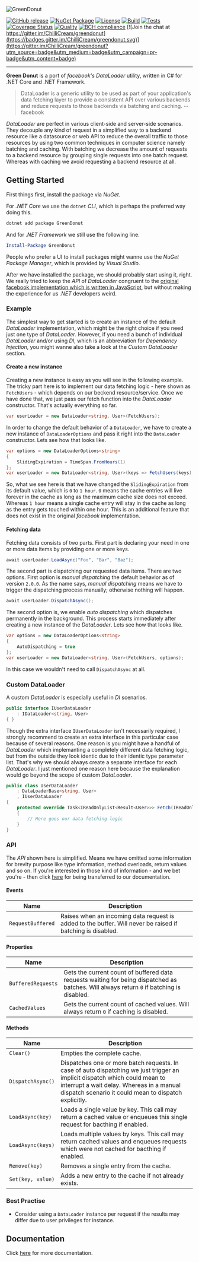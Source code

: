 ![GreenDonut](https://cdn.rawgit.com/ChilliCream/greendonut-logo/master/img/greendonut-banner-light.svg)

[![GitHub release](https://img.shields.io/github/release/ChilliCream/GreenDonut.svg)](https://github.com/ChilliCream/greendonut/releases) [![NuGet Package](https://img.shields.io/nuget/v/greendonut.svg)](https://www.nuget.org/packages/GreenDonut/) [![License](https://img.shields.io/github/license/ChilliCream/greendonut.svg)](https://github.com/ChilliCream/greendonut/releases) [![Build](https://ci.appveyor.com/api/projects/status/fm01y9pt10f84145/branch/master?svg=true)](https://ci.appveyor.com/project/rstaib/greendonut) [![Tests](https://img.shields.io/appveyor/tests/rstaib/greendonut/master.svg)](https://ci.appveyor.com/project/rstaib/greendonut) [![Coverage Status](https://sonarcloud.io/api/project_badges/measure?project=GreenDonut&metric=coverage)](https://sonarcloud.io/dashboard?id=GreenDonut) [![Quality](https://sonarcloud.io/api/project_badges/measure?project=GreenDonut&metric=alert_status)](https://sonarcloud.io/dashboard?id=GreenDonut) [![BCH compliance](https://bettercodehub.com/edge/badge/ChilliCream/greendonut?branch=master)](https://bettercodehub.com/) [![Join the chat at https://gitter.im/ChilliCream/greendonut](https://badges.gitter.im/ChilliCream/greendonut.svg)](https://gitter.im/ChilliCream/greendonut?utm_source=badge&utm_medium=badge&utm_campaign=pr-badge&utm_content=badge)

---

**Green Donut** is a port of _facebook's_ _DataLoader_ utility, written in C# for .NET Core and .NET
Framework.

> DataLoader is a generic utility to be used as part of your application's data fetching layer to
> provide a consistent API over various backends and reduce requests to those backends via batching
> and caching. -- facebook

_DataLoader_ are perfect in various client-side and server-side scenarios. They decouple any kind of
request in a simplified way to a backend resource like a datasource or web API to reduce the overall
traffic to those resources by using two common techniques in computer science namely batching and
caching. With batching we decrease the amount of requests to a backend resource by grouping single
requests into one batch request. Whereas with caching we avoid requesting a backend resource at all.

## Getting Started

First things first, install the package via _NuGet_.

For _.NET Core_ we use the `dotnet` _CLI_, which is perhaps the preferred way doing this.

```powershell
dotnet add package GreenDonut
```

And for _.NET Framework_ we still use the following line.

```powershell
Install-Package GreenDonut
```

People who prefer a UI to install packages might wanne use the _NuGet Package Manager_, which is
provided by _Visual Studio_.

After we have installed the package, we should probably start using it, right. We really tried to
keep the _API_ of _DataLoader_ congruent to the
[original facebook implementation which is written in JavaScript](https://github.com/facebook/dataloader),
but without making the experience for us _.NET_ developers weird.

### Example

The simplest way to get started is to create an instance of the default _DataLoader_ implementation,
which might be the right choice if you need just one type of _DataLoader_. However, if you need a
bunch of individual _DataLoader_ and/or using _DI_, which is an abbreviation for
_Dependency Injection_, you might wanne also take a look at the _Custom DataLoader_ section.

#### Create a new instance

Creating a new instance is easy as you will see in the following example. The tricky part here is to
implement our data fetching logic - here shown as `FetchUsers` - which depends on our beckend
resource/service. Once we have done that, we just pass our fetch function into the _DataLoader_
constructor. That's actually everything so far.

```csharp
var userLoader = new DataLoader<string, User>(FetchUsers);
```

In order to change the default behavior of a `DataLoader`, we have to create a new instance of
`DataLoaderOptions` and pass it right into the `DataLoader` constructor. Lets see how that looks
like.

```csharp
var options = new DataLoaderOptions<string>
{
    SlidingExpiration = TimeSpan.FromHours(1)
};
var userLoader = new DataLoader<string, User>(keys => FetchUsers(keys), options);
```

So, what we see here is that we have changed the `SlidingExpiration` from its default value, which
is `0` to `1 hour`. `0` means the cache entries will live forever in the cache as long as the
maximum cache size does not exceed. Whereas `1 hour` means a single cache entry will stay in the
cache as long as the entry gets touched within one hour. This is an additional feature that does not
exist in the original _facebook_ implementation.

#### Fetching data

Fetching data consists of two parts. First part is declaring your need in one or more data items by
providing one or more keys.

```csharp
await userLoader.LoadAsync("Foo", "Bar", "Baz");
```

The second part is dispatching our requested data items. There are two options. First option is
_manual dispatching_ the default behavior as of version `2.0.0`. As the name says,
_manual dispatching_ means we have to trigger the dispatching process manually; otherwise nothing
will happen.

```csharp
await userLoader.DispatchAsync();
```

The second option is, we enable _auto dispatching_ which dispatches permanently in the background.
This process starts immediately after creating a new instance of the _DataLoader_. Lets see how
that looks like.

```csharp
var options = new DataLoaderOptions<string>
{
    AutoDispatching = true
};
var userLoader = new DataLoader<string, User>(FetchUsers, options);
```

In this case we wouldn't need to call `DispatchAsync` at all.

### Custom DataLoader

A custom _DataLoader_ is especially useful in _DI_ scenarios.

```csharp
public interface IUserDataLoader
    : IDataLoader<string, User>
{ }
```

Though the extra interface `IUserDataLoader` isn't necessarily required, I strongly recommend to
create an extra interface in this particular case because of several reasons. One reason is you
might have a handful of _DataLoader_ which implemanting a completely different data fetching logic,
but from the outside they look identic due to their identic type parameter list. That's why we
should always create a separate interface for each _DataLoader_. I just mentioned one reason here
because the explanation would go beyond the scope of custom _DataLoader_.

```csharp
public class UserDataLoader
    : DataLoaderBase<string, User>
    , IUserDataLoader
{
    protected override Task<IReadOnlyList<Result<User>>> Fetch(IReadOnlyList<string> keys)
    {
        // Here goes our data fetching logic
    }
}
```

### API

The _API_ shown here is simplified. Means we have omitted some information for brevity purpose like
type information, method overloads, return values and so on. If you're interested in those kind of
information - and we bet you're - then click [here](https://greendonut.io) for being transferred to
our documentation.

#### Events

| Name              | Description                                                                                                |
| ----------------- | ---------------------------------------------------------------------------------------------------------- |
| `RequestBuffered` | Raises when an incoming data request is added to the buffer. Will never be raised if batching is disabled. |

#### Properties

| Name               | Description                                                                                                                               |
| ------------------ | ----------------------------------------------------------------------------------------------------------------------------------------- |
| `BufferedRequests` | Gets the current count of buffered data requests waiting for being dispatched as batches. Will always return `0` if batching is disabled. |
| `CachedValues`     | Gets the current count of cached values. Will always return `0` if caching is disabled.                                                   |

#### Methods

| Name              | Description                                                                                                                                                                                                                     |
| ----------------- | ------------------------------------------------------------------------------------------------------------------------------------------------------------------------------------------------------------------------------- |
| `Clear()`         | Empties the complete cache.                                                                                                                                                                                                     |
| `DispatchAsync()` | Dispatches one or more batch requests. In case of auto dispatching we just trigger an implicit dispatch which could mean to interrupt a wait delay. Whereas in a manual dispatch scenario it could mean to dispatch explicitly. |
| `LoadAsync(key)`  | Loads a single value by key. This call may return a cached value or enqueues this single request for bacthing if enabled.                                                                                                       |
| `LoadAsync(keys)` | Loads multiple values by keys. This call may return cached values and enqueues requests which were not cached for bacthing if enabled.                                                                                          |
| `Remove(key)`     | Removes a single entry from the cache.                                                                                                                                                                                          |
| `Set(key, value)` | Adds a new entry to the cache if not already exists.                                                                                                                                                                            |

### Best Practise

- Consider using a `DataLoader` instance per request if the results may differ due to user
  privileges for instance.

## Documentation

Click [here](https://greendonut.io) for more documentation.
